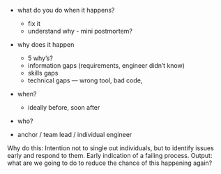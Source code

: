 - what do you do when it happens?
  - fix it 
  - understand why - mini postmortem?

- why does it happen
  - 5 why’s? 
  - information gaps (requirements, engineer didn’t know)
  - skills gaps
  - technical gaps — wrong tool, bad code, 
  
- when?
  - ideally before, soon after
  
- who? 
 - anchor / team lead / individual engineer
  
Why do this: Intention not to single out individuals, but to identify issues early and respond to them. Early indication of a failing process.
Output: what are we going to do to reduce the chance of this happening again?
  